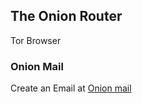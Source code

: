 ## The Onion Router

Tor Browser



### Onion Mail


Create an Email at [Onion mail](https://onionmail.org/)
